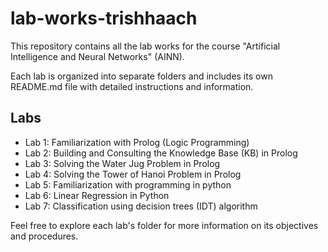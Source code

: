 # lab-works-trishhaach

This repository contains all the lab works for the course "Artificial Intelligence and Neural Networks" (AINN).

Each lab is organized into separate folders and includes its own README.md file with detailed instructions and information.

## Labs

- Lab 1: Familiarization with Prolog (Logic Programming)
- Lab 2: Building and Consulting the Knowledge Base (KB) in Prolog
- Lab 3: Solving the Water Jug Problem in Prolog
- Lab 4: Solving the Tower of Hanoi Problem in Prolog
- Lab 5: Familiarization with programming in python
- Lab 6: Linear Regression in Python
- Lab 7: Classification using decision trees (IDT) algorithm

Feel free to explore each lab's folder for more information on its objectives and procedures.


